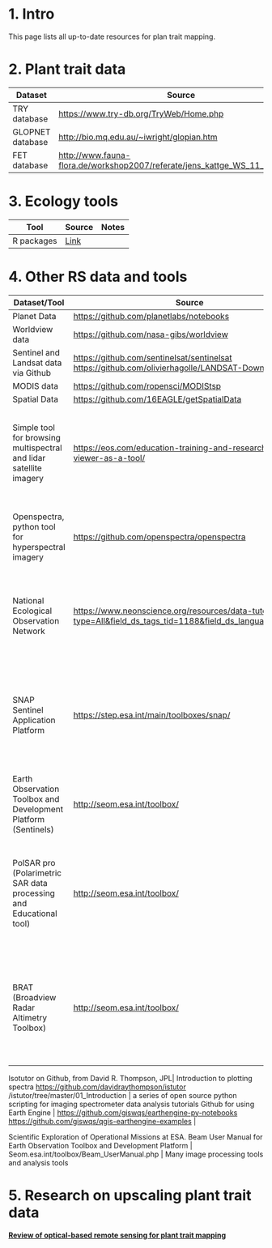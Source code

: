 # 1. Intro

This page lists all up-to-date resources for plan trait mapping.

# 2. Plant trait data

Dataset | Source | Notes
------------ | ------------- | -------------
TRY database | https://www.try-db.org/TryWeb/Home.php |
GLOPNET database | http://bio.mq.edu.au/~iwright/glopian.htm|
FET database | http://www.fauna-flora.de/workshop2007/referate/jens_kattge_WS_11_12_04.pdf |

# 3. Ecology tools

Tool | Source | Notes
------------ | ------------- | -------------
R packages | [Link](https://docs.google.com/spreadsheets/d/1aYBsFcmY08Zi8Y1Hxp_-7mqApn__frS4S4MHDtwj9r0/edit?fbclid=IwAR25FBsCDkSB4JXaAG7-qJvaiSlvLcmnVa6nnlK5LEuj5t9oRz3bc6TjMVI#gid=950823967)|

# 4. Other RS data and tools

Dataset/Tool | Source | Notes
------------ | ------------- | -------------
Planet Data| https://github.com/planetlabs/notebooks | 
Worldview data | https://github.com/nasa-gibs/worldview | 
Sentinel and Landsat data via Github | https://github.com/sentinelsat/sentinelsat https://github.com/olivierhagolle/LANDSAT-Download |
MODIS data | https://github.com/ropensci/MODIStsp | 
Spatial Data | https://github.com/16EAGLE/getSpatialData | 
Simple tool for browsing multispectral and lidar satellite imagery | https://eos.com/education-training-and-research/land-viewer-as-a-tool/ | provides on-the-fly band computing; stereo imagery processed for terrain visualization in 2D and 3D
Openspectra, python tool for hyperspectral imagery |https://github.com/openspectra/openspectra | "ENVI-like", such that it can navigate around an image and view pixel spectra
National Ecological Observation Network | https://www.neonscience.org/resources/data-tutorials?type=All&field_ds_tags_tid=1188&field_ds_languages_tid=All | open source R software and Python to analyze AOP hyperspectral imagery and Lidar data
SNAP Sentinel Application Platform	| https://step.esa.int/main/toolboxes/snap/ | European Space Agency free, common software architecture for toolboxes designed for processing ESA Sentinel data
Earth Observation Toolbox and Development Platform (Sentinels) | http://seom.esa.int/toolbox/ |
PolSAR pro (Polarimetric SAR data processing and Educational tool) | http://seom.esa.int/toolbox/ | PolSARpro rovides tools for Envisat, Sentinel 1, and third party missions (Radarsat-2, TerraSAR-X and Tandem-X
BRAT (Broadview Radar Altimetry Toolbox) | http://seom.esa.int/toolbox/ | BRAT provides analysis capability for Sentine-3 and Sentinel-6 radar altimetry (also available on Github)

Isotutor on Github, from David R. Thompson, JPL| Introduction to plotting spectra	 https://github.com/davidraythompson/istutor /istutor/tree/master/01_Introduction | a series of open source python scripting for imaging spectrometer data analysis tutorials
Github for using Earth Engine |	https://github.com/giswqs/earthengine-py-notebooks https://github.com/giswqs/qgis-earthengine-examples |

Scientific Exploration of Operational Missions at ESA. Beam User Manual for Earth Observation Toolbox and Development Platform |	Seom.esa.int/toolbox/Beam_UserManual.php |	Many image processing tools and analysis tools
		
# 5. Research on upscaling plant trait data
**[Review of optical-based remote sensing for plant trait mapping](https://doi.org/10.1016/j.ecocom.2013.06.003)**

